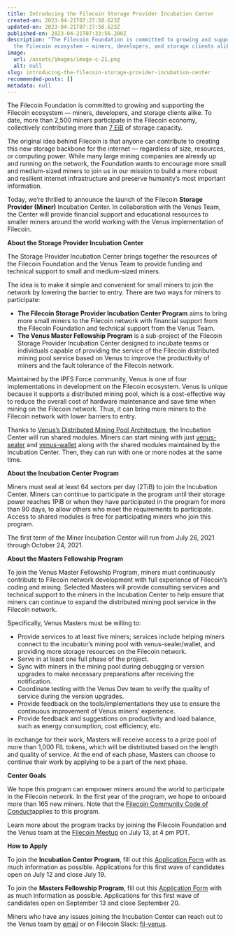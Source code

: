 ```yaml
---
title: Introducing the Filecoin Storage Provider Incubation Center
created-on: 2023-04-21T07:27:50.623Z
updated-on: 2023-04-21T07:27:50.623Z
published-on: 2023-04-21T07:33:56.200Z
description: "The Filecoin Foundation is committed to growing and supporting
  the Filecoin ecosystem — miners, developers, and storage clients alike. "
image:
  url: /assets/images/image-c-21.png
  alt: null
slug: introducing-the-filecoin-storage-provider-incubation-center
recommended-posts: []
metadata: null
---
```


The Filecoin Foundation is committed to growing and supporting the Filecoin ecosystem — miners, developers, and storage clients alike. To date, more than 2,500 miners participate in the Filecoin economy, collectively contributing more than [7 EiB](https://filscan.io/) of storage capacity.

The original idea behind Filecoin is that anyone can contribute to creating this new storage backbone for the internet — regardless of size, resources, or computing power. While many large mining companies are already up and running on the network, the Foundation wants to encourage more small and medium-sized miners to join us in our mission to build a more robust and resilient internet infrastructure and preserve humanity’s most important information.

Today, we’re thrilled to announce the launch of the Filecoin **Storage Provider (Miner)** Incubation Center. In collaboration with the Venus Team, the Center will provide financial support and educational resources to smaller miners around the world working with the Venus implementation of Filecoin.

**About the Storage Provider Incubation Center**

The Storage Provider Incubation Center brings together the resources of the Filecoin Foundation and the Venus Team to provide funding and technical support to small and medium-sized miners.

The idea is to make it simple and convenient for small miners to join the network by lowering the barrier to entry. There are two ways for miners to participate:

- **The Filecoin Storage Provider Incubation Center Program** aims to bring more small miners to the Filecoin network with financial support from the Filecoin Foundation and technical support from the Venus Team.
- **The Venus Master Fellowship Program** is a sub-project of the Filecoin Storage Provider Incubation Center designed to incubate teams or individuals capable of providing the service of the Filecoin distributed mining pool service based on Venus to improve the productivity of miners and the fault tolerance of the Filecoin network.

Maintained by the IPFS Force community, Venus is one of four implementations in development on the Filecoin ecosystem. Venus is unique because it supports a distributed mining pool, which is a cost-effective way to reduce the overall cost of hardware maintenance and save time when mining on the Filecoin network. Thus, it can bring more miners to the Filecoin network with lower barriers to entry.

Thanks to [Venus’s Distributed Mining Pool Architecture](https://venus.filecoin.io/guide/How-To-Deploy-MingPool.html#mining-architecture), the Incubation Center will run shared modules. Miners can start mining with just [venus-sealer](https://github.com/filecoin-project/venus-sealer) and [venus-wallet](https://github.com/filecoin-project/venus-wallet) along with the shared modules maintained by the Incubation Center. Then, they can run with one or more nodes at the same time.

**About the Incubation Center Program**

Miners must seal at least 64 sectors per day (2TiB) to join the Incubation Center. Miners can continue to participate in the program until their storage power reaches 1PiB or when they have participated in the program for more than 90 days, to allow others who meet the requirements to participate. Access to shared modules is free for participating miners who join this program.

The first term of the Miner Incubation Center will run from July 26, 2021 through October 24, 2021.

**About the Masters Fellowship Program**

To join the Venus Master Fellowship Program, miners must continuously contribute to Filecoin network development with full experience of Filecoin’s coding and mining. Selected Masters will provide consulting services and technical support to the miners in the Incubation Center to help ensure that miners can continue to expand the distributed mining pool service in the Filecoin network.

Specifically, Venus Masters must be willing to:

- Provide services to at least five miners; services include helping miners connect to the incubator’s mining pool with venus-sealer/wallet, and providing more storage resources on the Filecoin network.
- Serve in at least one full phase of the project.
- Sync with miners in the mining pool during debugging or version upgrades to make necessary preparations after receiving the notification.
- Coordinate testing with the Venus Dev team to verify the quality of service during the version upgrades.
- Provide feedback on the tools/implementations they use to ensure the continuous improvement of Venus miners’ experience.
- Provide feedback and suggestions on productivity and load balance, such as energy consumption, cost efficiency, etc.

In exchange for their work, Masters will receive access to a prize pool of more than 1,000 FIL tokens, which will be distributed based on the length and quality of service. At the end of each phase, Masters can choose to continue their work by applying to be a part of the next phase.

**Center Goals**

We hope this program can empower miners around the world to participate in the Filecoin network. In the first year of the program, we hope to onboard more than 165 new miners. Note that the [Filecoin Community Code of Conduct](https://github.com/filecoin-project/community/blob/master/CODE_OF_CONDUCT.md#:~:text=We%20believe%20that%20our%20mission,practices%20will%20not%20be%20tolerated.)applies to this program.

Learn more about the program tracks by joining the Filecoin Foundation and the Venus team at the [Filecoin Meetup](https://www.meetup.com/Filecoin-San-Francisco/events/dcqjfsycckbrb/) on July 13, at 4 pm PDT.

**How to Apply**

To join the **Incubation Center Program**, fill out this [Application Form](http://venusteam.mikecrm.com/1lmpQtj) with as much information as possible. Applications for this first wave of candidates open on July 12 and close July 19.

To join the **Masters Fellowship Program**, fill out this [Application Form](http://venusteam.mikecrm.com/KWWYu0F) with as much information as possible. Applications for this first wave of candidates open on September 13 and close September 20.

Miners who have any issues joining the Incubation Center can reach out to the Venus team by [email](mailto:venus@ipfsforce.com) or on Filecoin Slack: [fil-venus](https://filecoinproject.slack.com/archives/CEHHJNJS3).
